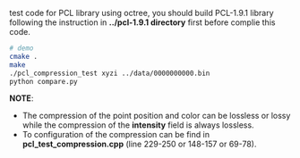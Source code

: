 test code for PCL library using octree, you should build PCL-1.9.1 library following the instruction in **../pcl-1.9.1 directory** first before complie this code.

```bash
# demo
cmake .
make
./pcl_compression_test xyzi ../data/0000000000.bin
python compare.py
```

**NOTE**: 

* The compression of the point position and color can be lossless or lossy while the compression of the **intensity** field is always lossless.
* To configuration of the compression can be find in **pcl_test_compression.cpp** (line 229-250 or 148-157 or 69-78).
